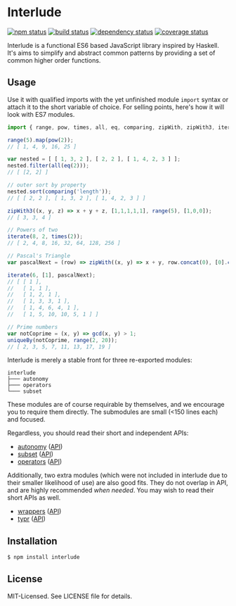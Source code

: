 # Interlude
[![npm status](http://img.shields.io/npm/v/interlude.svg)](https://www.npmjs.org/package/interlude)
[![build status](https://secure.travis-ci.org/clux/interlude.svg)](http://travis-ci.org/clux/interlude)
[![dependency status](https://david-dm.org/clux/interlude.svg)](https://david-dm.org/clux/interlude)
[![coverage status](http://img.shields.io/coveralls/clux/interlude.svg)](https://coveralls.io/r/clux/interlude)

Interlude is a functional ES6 based JavaScript library inspired by Haskell.
It's aims to simplify and abstract common patterns by providing a set of common higher order functions.

## Usage
Use it with qualified imports with the yet unfinished module `import` syntax or attach it to the short variable of choice. For selling points, here's how it will look with ES7 modules.

```js
import { range, pow, times, all, eq, comparing, zipWith, zipWith3, iterate, gcd, uniqueBy, iterate } from 'interlude'

range(5).map(pow(2));
// [ 1, 4, 9, 16, 25 ]

var nested = [ [ 1, 3, 2 ], [ 2, 2 ], [ 1, 4, 2, 3 ] ];
nested.filter(all(eq(2)));
// [ [2, 2] ]

// outer sort by property
nested.sort(comparing('length'));
// [ [ 2, 2 ], [ 1, 3, 2 ], [ 1, 4, 2, 3 ] ]

zipWith3((x, y, z) => x + y + z, [1,1,1,1,1], range(5), [1,0,0]);
// [ 3, 3, 4 ]

// Powers of two
iterate(8, 2, times(2));
// [ 2, 4, 8, 16, 32, 64, 128, 256 ]

// Pascal's Triangle
var pascalNext = (row) => zipWith((x, y) => x + y, row.concat(0), [0].concat(row));

iterate(6, [1], pascalNext);
// [ [ 1 ],
//   [ 1, 1 ],
//   [ 1, 2, 1 ],
//   [ 1, 3, 3, 1 ],
//   [ 1, 4, 6, 4, 1 ],
//   [ 1, 5, 10, 10, 5, 1 ] ]

// Prime numbers
var notCoprime = (x, y) => gcd(x, y) > 1;
uniqueBy(notCoprime, range(2, 20));
// [ 2, 3, 5, 7, 11, 13, 17, 19 ]
```

Interlude is merely a stable front for three re-exported modules:

```
interlude
├─── autonomy
├─── operators
└─── subset
```

These modules are of course requirable by themselves, and we encourage you to require them directly. The submodules are small (<150 lines each) and focused.

Regardless, you should read their short and independent APIs:

- [autonomy](https://github.com/clux/autonomy) ([API](https://github.com/clux/autonomy/blob/master/api.md))
- [subset](https://github.com/clux/subset) ([API](https://github.com/clux/subset/blob/master/api.md))
- [operators](https://github.com/clux/operators) ([API](https://github.com/clux/operators/blob/master/api.md))

Additionally, two extra modules (which were not included in interlude due to their smaller likelihood of use) are also good fits. They do not overlap in API, and are highly recommended *when needed*. You may wish to read their short APIs as well.

- [wrappers](https://github.com/clux/wrappers) ([API](https://github.com/clux/wrappers/blob/master/api.md))
- [typr](https://github.com/clux/typr) ([API](https://github.com/clux/typr/blob/master/api.md))

## Installation

```sh
$ npm install interlude
```

## License
MIT-Licensed. See LICENSE file for details.
